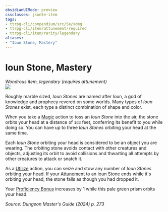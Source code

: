 ```yaml
---
obsidianUIMode: preview
cssclasses: json5e-item
tags:
- ttrpg-cli/compendium/src/5e/xdmg
- ttrpg-cli/item/attunement/required
- ttrpg-cli/item/rarity/legendary
aliases: 
- "Ioun Stone, Mastery"
---
```

# Ioun Stone, Mastery
*Wondrous item, legendary (requires attunement)*  
![](2-Mechanics/CLI/items/img/ioun-stone.webp#right)


Roughly marble sized, *Ioun Stones* are named after Ioun, a god of knowledge and prophecy revered on some worlds. Many types of *Ioun Stones* exist, each type a distinct combination of shape and color.

When you take a [Magic](2-Mechanics/CLI/rules/actions.md#Magic) action to toss an *Ioun Stone* into the air, the stone orbits your head at a distance of `1d3` feet, conferring its benefit to you while doing so. You can have up to three *Ioun Stones* orbiting your head at the same time.

Each *Ioun Stone* orbiting your head is considered to be an object you are wearing. The orbiting stone avoids contact with other creatures and objects, adjusting its orbit to avoid collisions and thwarting all attempts by other creatures to attack or snatch it.

As a [Utilize](2-Mechanics/CLI/rules/actions.md#Utilize) action, you can seize and stow any number of *Ioun Stones* orbiting your head. If your [Attunement](2-Mechanics/CLI/rules/variant-rules/attunement-xphb.md) to an Ioun Stone ends while it's orbiting your head, the stone falls as though you had dropped it.

Your [Proficiency Bonus](2-Mechanics/CLI/rules/variant-rules/proficiency-xphb.md) increases by 1 while this pale green prism orbits your head.

*Source: Dungeon Master's Guide (2024) p. 273*
